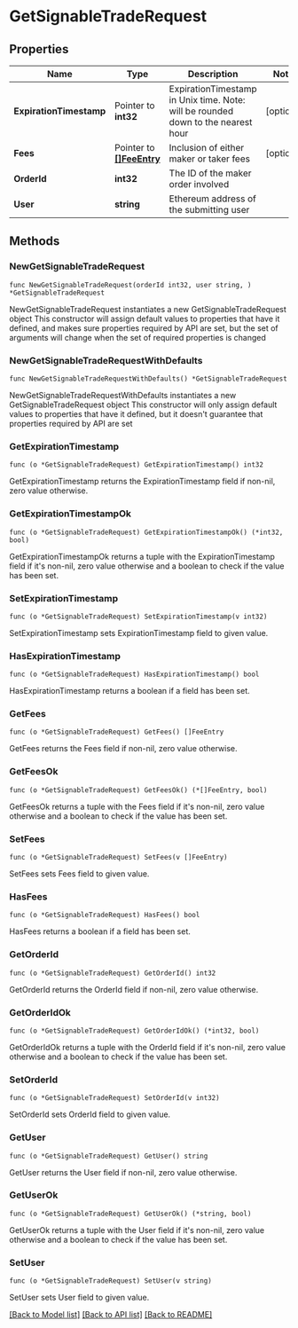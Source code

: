# GetSignableTradeRequest

## Properties

Name | Type | Description | Notes
------------ | ------------- | ------------- | -------------
**ExpirationTimestamp** | Pointer to **int32** | ExpirationTimestamp in Unix time. Note: will be rounded down to the nearest hour | [optional] 
**Fees** | Pointer to [**[]FeeEntry**](FeeEntry.md) | Inclusion of either maker or taker fees | [optional] 
**OrderId** | **int32** | The ID of the maker order involved | 
**User** | **string** | Ethereum address of the submitting user | 

## Methods

### NewGetSignableTradeRequest

`func NewGetSignableTradeRequest(orderId int32, user string, ) *GetSignableTradeRequest`

NewGetSignableTradeRequest instantiates a new GetSignableTradeRequest object
This constructor will assign default values to properties that have it defined,
and makes sure properties required by API are set, but the set of arguments
will change when the set of required properties is changed

### NewGetSignableTradeRequestWithDefaults

`func NewGetSignableTradeRequestWithDefaults() *GetSignableTradeRequest`

NewGetSignableTradeRequestWithDefaults instantiates a new GetSignableTradeRequest object
This constructor will only assign default values to properties that have it defined,
but it doesn't guarantee that properties required by API are set

### GetExpirationTimestamp

`func (o *GetSignableTradeRequest) GetExpirationTimestamp() int32`

GetExpirationTimestamp returns the ExpirationTimestamp field if non-nil, zero value otherwise.

### GetExpirationTimestampOk

`func (o *GetSignableTradeRequest) GetExpirationTimestampOk() (*int32, bool)`

GetExpirationTimestampOk returns a tuple with the ExpirationTimestamp field if it's non-nil, zero value otherwise
and a boolean to check if the value has been set.

### SetExpirationTimestamp

`func (o *GetSignableTradeRequest) SetExpirationTimestamp(v int32)`

SetExpirationTimestamp sets ExpirationTimestamp field to given value.

### HasExpirationTimestamp

`func (o *GetSignableTradeRequest) HasExpirationTimestamp() bool`

HasExpirationTimestamp returns a boolean if a field has been set.

### GetFees

`func (o *GetSignableTradeRequest) GetFees() []FeeEntry`

GetFees returns the Fees field if non-nil, zero value otherwise.

### GetFeesOk

`func (o *GetSignableTradeRequest) GetFeesOk() (*[]FeeEntry, bool)`

GetFeesOk returns a tuple with the Fees field if it's non-nil, zero value otherwise
and a boolean to check if the value has been set.

### SetFees

`func (o *GetSignableTradeRequest) SetFees(v []FeeEntry)`

SetFees sets Fees field to given value.

### HasFees

`func (o *GetSignableTradeRequest) HasFees() bool`

HasFees returns a boolean if a field has been set.

### GetOrderId

`func (o *GetSignableTradeRequest) GetOrderId() int32`

GetOrderId returns the OrderId field if non-nil, zero value otherwise.

### GetOrderIdOk

`func (o *GetSignableTradeRequest) GetOrderIdOk() (*int32, bool)`

GetOrderIdOk returns a tuple with the OrderId field if it's non-nil, zero value otherwise
and a boolean to check if the value has been set.

### SetOrderId

`func (o *GetSignableTradeRequest) SetOrderId(v int32)`

SetOrderId sets OrderId field to given value.


### GetUser

`func (o *GetSignableTradeRequest) GetUser() string`

GetUser returns the User field if non-nil, zero value otherwise.

### GetUserOk

`func (o *GetSignableTradeRequest) GetUserOk() (*string, bool)`

GetUserOk returns a tuple with the User field if it's non-nil, zero value otherwise
and a boolean to check if the value has been set.

### SetUser

`func (o *GetSignableTradeRequest) SetUser(v string)`

SetUser sets User field to given value.



[[Back to Model list]](../README.md#documentation-for-models) [[Back to API list]](../README.md#documentation-for-api-endpoints) [[Back to README]](../README.md)


